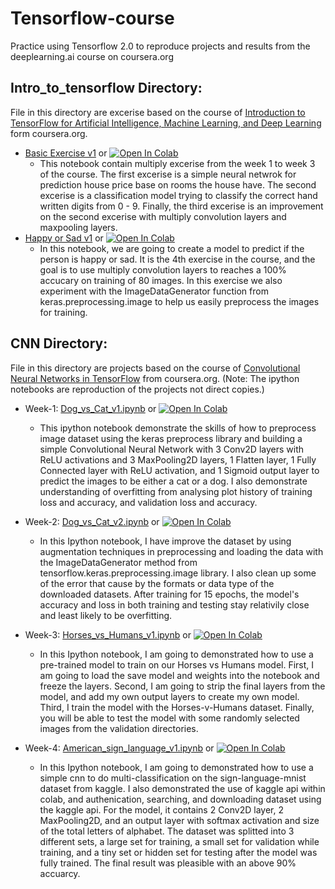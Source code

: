 # Tensorflow-course
Practice using Tensorflow 2.0 to reproduce projects and results from the deeplearning.ai course on coursera.org

## Intro_to_tensorflow Directory:

File in this directory are excerise based on the course of [Introduction to TensorFlow for Artificial Intelligence, Machine Learning, and Deep Learning](https://www.coursera.org/learn/introduction-tensorflow) form coursera.org.
- [Basic Exercise v1](https://github.com/zhx281/Tensorflow-course/blob/master/Intro_to_tensorflow/Basic_Exercise_v1.ipynb) or <a href="https://colab.research.google.com/github/zhx281/Tensorflow-course/blob/master/Intro_to_tensorflow/Basic_Exercise_v1.ipynb">
  <img src="https://colab.research.google.com/assets/colab-badge.svg" alt="Open In Colab"/></a>
  	- This notebook contain multiply excerise from the week 1 to week 3 of the course. The first excerise is a simple neural netwrok for prediction house price base on rooms the house have. The second excerise is a classification model trying to classify the correct hand written digits from 0 - 9. Finally, the third excerise is an improvement on the second excerise with multiply convolution layers and maxpooling layers.
- [Happy or Sad v1](https://github.com/zhx281/Tensorflow-course/blob/master/Intro_to_tensorflow/Happy_or_Sad_v1.ipynb) or <a href="https://colab.research.google.com/github/zhx281/Tensorflow-course/blob/master/Intro_to_tensorflow/Happy_or_Sad_v1.ipynb">
  <img src="https://colab.research.google.com/assets/colab-badge.svg" alt="Open In Colab"/></a>
  	- In this notebook, we are going to create a model to predict if the person is happy or sad. It is the 4th exercise in the course, and the goal is to use multiply convolution layers to reaches a 100% accucary on training of 80 images. In this exercise we also experiment with the ImageDataGenerator function from keras.preprocessing.image to help us easily preprocess the images for training.

## CNN Directory:

File in this directory are projects based on the course of [Convolutional Neural Networks in TensorFlow](https://www.coursera.org/learn/convolutional-neural-networks-tensorflow) from coursera.org. 
(Note: The ipython notebooks are reproduction of the projects not direct copies.)
- Week-1: [Dog_vs_Cat_v1.ipynb](https://github.com/zhx281/Tensorflow-course/blob/master/CNN/Dog_vs_Cat_v1.ipynb) or <a href="https://colab.research.google.com/github/zhx281/Tensorflow-course/blob/master/CNN/Dog_vs_Cat_v1.ipynb">
  <img src="https://colab.research.google.com/assets/colab-badge.svg" alt="Open In Colab"/></a>
	- This ipython notebook demonstrate the skills of how to preprocess image dataset using the keras preprocess library and building a simple Convolutional Neural Network with 3 Conv2D layers with ReLU activations and 3 MaxPooling2D layers, 1 Flatten layer, 1 Fully Connected layer with ReLU activation, and 1 Sigmoid output layer to predict the images to be either a cat or a dog. I also demonstrate understanding of overfitting from analysing plot history of training loss and accuracy, and validation loss and accuracy.

- Week-2: [Dog_vs_Cat_v2.ipynb](https://github.com/zhx281/Tensorflow-course/blob/master/CNN/Dog_vs_Cat_v2.ipynb) or <a href="https://colab.research.google.com/github/zhx281/Tensorflow-course/blob/master/CNN/Dog_vs_Cat_v2.ipynb">
  <img src="https://colab.research.google.com/assets/colab-badge.svg" alt="Open In Colab"/></a>
  	- In this Ipython notebook, I have improve the dataset by using augmentation techniques in preprocessing and loading the data with the ImageDataGenerator method from tensorflow.keras.preprocessing.image library. I also clean up some of the error that cause by the formats or data type of the downloaded datasets. After training for 15 epochs, the model's accuracy and loss in both training and testing stay relativily close and least likely to be overfitting.   

- Week-3: [Horses_vs_Humans_v1.ipynb](https://github.com/zhx281/Tensorflow-course/blob/master/CNN/Horses_vs_Humans_v1.ipynb) or <a href="https://colab.research.google.com/github/zhx281/Tensorflow-course/blob/master/CNN/Horses_vs_Humans_v1.ipynb">
  <img src="https://colab.research.google.com/assets/colab-badge.svg" alt="Open In Colab"/></a>
  	- In this Ipython notebook, I am going to demonstrated how to use a pre-trained model to train on our Horses vs Humans model. First, I am going to load the save model and weights into the notebook and freeze the layers. Second, I am going to strip the final layers from the model, and add my own output layers to create my own model. Third, I train the model with the Horses-v-Humans dataset. Finally, you will be able to test the model with some randomly selected images from the validation directories.

- Week-4: [American_sign_language_v1.ipynb](https://github.com/zhx281/Tensorflow-course/blob/master/CNN/American_sign_language_v1.ipynb) or <a href="https://colab.research.google.com/github/zhx281/Tensorflow-course/blob/master/CNN/American_sign_language_v1.ipynb">
  <img src="https://colab.research.google.com/assets/colab-badge.svg" alt="Open In Colab"/></a>
  	- In this Ipython notebook, I am going to demonstrated how to use a simple cnn to do multi-classification on the sign-language-mnist dataset from kaggle. I also demonstrated the use of kaggle api within colab, and authenication, searching, and downloading dataset using the kaggle api. For the model, it contains 2 Conv2D layer, 2 MaxPooling2D, and an output layer with softmax activation and size of the total letters of alphabet. The dataset was splitted into 3 different sets, a large set for training, a small set for validation while training, and a tiny set or hidden set for testing after the model was fully trained. The final result was pleasible with an above 90% accuarcy. 
